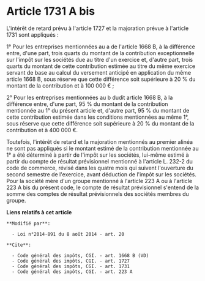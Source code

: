 # Article 1731 A bis

L'intérêt de retard prévu à l'article 1727 et la majoration prévue à l'article 1731 sont appliqués : 

1° Pour les entreprises mentionnées au a de l'article 1668 B, à la différence entre, d'une part, trois quarts du montant de
la contribution exceptionnelle sur l'impôt sur les sociétés due au titre d'un exercice et, d'autre part, trois quarts du
montant de cette contribution estimée au titre du même exercice servant de base au calcul du versement anticipé en
application du même article 1668 B, sous réserve que cette différence soit supérieure à 20 % du montant de la contribution et
à 100 000 € ; 

2° Pour les entreprises mentionnées au b dudit article 1668 B, à la différence entre, d'une part, 95 % du montant de la
contribution mentionnée au 1° du présent article et, d'autre part, 95 % du montant de cette contribution estimée dans les
conditions mentionnées au même 1°, sous réserve que cette différence soit supérieure à 20 % du montant de la contribution et
à 400 000 €. 

Toutefois, l'intérêt de retard et la majoration mentionnés au premier alinéa ne sont pas appliqués si le montant estimé de la
contribution mentionnée au 1° a été déterminé à partir de l'impôt sur les sociétés, lui-même estimé à partir du compte de
résultat prévisionnel mentionné à l'article L. 232-2 du code de commerce, révisé dans les quatre mois qui suivent l'ouverture
du second semestre de l'exercice, avant déduction de l'impôt sur les sociétés. Pour la société mère d'un groupe mentionné à
l'article 223 A ou à l'article 223 A bis du présent code, le compte de résultat prévisionnel s'entend de la somme des comptes
de résultat prévisionnels des sociétés membres du groupe.

**Liens relatifs à cet article**

	**Modifié par**:

	  - Loi n°2014-891 du 8 août 2014 - art. 20

	**Cite**:

	  - Code général des impôts, CGI. - art. 1668 B (VD)
	  - Code général des impôts, CGI. - art. 1727
	  - Code général des impôts, CGI. - art. 1731
	  - Code général des impôts, CGI. - art. 223 A
